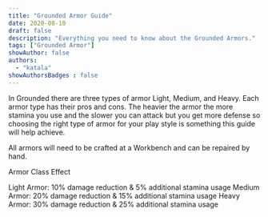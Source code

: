 ```yaml
---
title: "Grounded Armor Guide"
date: 2020-08-10
draft: false
description: "Everything you need to know about the Grounded Armors."
tags: ["Grounded Armor"]
showAuthor: false
authors:
  - "katala"
showAuthorsBadges : false 
---
```


In Grounded there are three types of armor Light, Medium, and Heavy. Each armor type has their pros and cons. The heavier the armor the more stamina you use and the slower you can attack but you get more defense so choosing the right type of armor for your play style is something this guide will help achieve.

All armors will need to be crafted at a Workbench and can be repaired by hand.

Armor Class Effect

Light Armor: 10% damage reduction & 5% additional stamina usage
Medium Armor: 20% damage reduction & 15% additional stamina usage
Heavy Armor: 30% damage reduction & 25% additional stamina usage